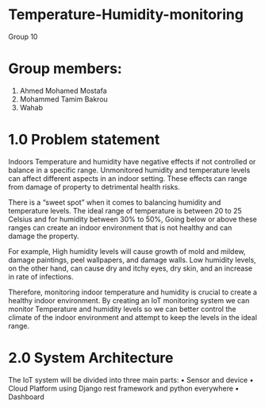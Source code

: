 # Temperature-Humidity-monitoring
Group 10

# Group members:
1.	Ahmed Mohamed Mostafa
2.	Mohammed Tamim Bakrou 
3.	Wahab 

# 1.0	Problem statement 
Indoors Temperature and humidity have negative effects if not controlled or balance in a specific range. Unmonitored humidity and temperature levels can affect different aspects in an indoor setting. These effects can range from damage of property to detrimental health risks.

There is a “sweet spot” when it comes to balancing humidity and temperature levels. The ideal range of temperature is between 20 to 25 Celsius and for humidity between 30% to 50%, Going below or above these ranges can create an indoor environment that is not healthy and can damage the property. 

For example, High humidity levels will cause growth of mold and mildew, damage paintings, peel wallpapers, and damage walls. Low humidity levels, on the other hand, can cause dry and itchy eyes, dry skin, and an increase in rate of infections.

Therefore, monitoring indoor temperature and humidity is crucial to create a healthy indoor environment. By creating an IoT monitoring system we can monitor Temperature and humidity levels so we can better control the climate of the indoor environment and attempt to keep the levels in the ideal range.  

# 2.0 System Architecture
The IoT system will be divided into three main parts:
•	Sensor and device 
•	Cloud Platform using Django rest framework and python everywhere 
•	Dashboard


